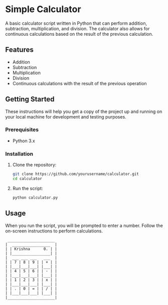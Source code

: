 # Simple Calculator

A basic calculator script written in Python that can perform addition, subtraction, multiplication, and division. The calculator also allows for continuous calculations based on the result of the previous calculation.

## Features

- Addition
- Subtraction
- Multiplication
- Division
- Continuous calculations with the result of the previous operation

## Getting Started

These instructions will help you get a copy of the project up and running on your local machine for development and testing purposes.

### Prerequisites

- Python 3.x

### Installation

1. Clone the repository:
    ```bash
    git clone https://github.com/yourusername/calculator.git
    cd calculator
    ```

2. Run the script:
    ```bash
    python calculator.py
    ```

## Usage

When you run the script, you will be prompted to enter a number. Follow the on-screen instructions to perform calculations.

```plaintext
 _____________________
|  _________________  |
| | Krishna      0. | |
| |_________________| |
|  ___ ___ ___   ___  |
| | 7 | 8 | 9 | | + | |
| |___|___|___| |___| |
| | 4 | 5 | 6 | | - | |
| |___|___|___| |___| |
| | 1 | 2 | 3 | | x | |
| |___|___|___| |___| |
| | . | 0 | = | | / | |
| |___|___|___| |___| |
|_____________________|
